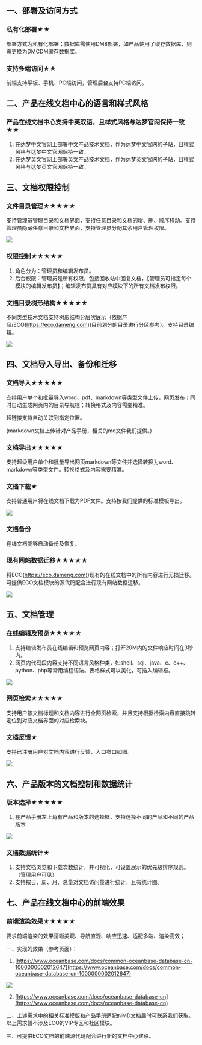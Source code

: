 ## 一、部署及访问方式
### 私有化部署★★
部署方式为私有化部署；数据库需使用DM8部署，如产品使用了缓存数据库，则需更换为DMCDM缓存数据库。

### 支持多端访问★★
前端支持平板、手机、PC端访问，管理后台支持PC端访问。

## 二、产品在线文档中心的语言和样式风格
### 产品在线文档中心支持中英双语，且样式风格与达梦官网保持一致★★
1. 在达梦中文官网上部署中文产品技术文档，作为达梦中文官网的子站，且样式风格与达梦中文官网保持一致。
2. 在达梦英文官网上部署英文产品技术文档，作为达梦英文官网的子站，且样式风格与达梦英文官网保持一致。

## 三、文档权限控制
### 文件目录管理★★★★★
支持管理员管理目录和文档界面，支持任意目录和文档的增、删、顺序移动。支持管理员隐藏任意目录和文档界面，支持管理员分配其余用户管理权限。

![](https://cdn.nlark.com/yuque/0/2025/png/42565557/1757235496511-d123e426-6fdc-4bdb-a90c-3257f1a091c0.png)

### 权限控制★★★★★
1. 角色分为：管理员和编辑发布员。
2. 后台权限：管理员是所有权限，包括回收站中回复文档，【管理员可指定每个模块的编辑发布员】；编辑发布员具有对应模块下的所有文档发布权限。

### 文档目录树形结构★★★★★
不同类型技术文档支持树形结构分层次展示（依据产品/ECO([https://eco.dameng.com)](https://eco.dameng.com))目前划分的目录进行分区参考）。支持目录编辑。

![](https://cdn.nlark.com/yuque/0/2025/png/42565557/1757235544167-ede26a4e-4378-4eb1-ae47-44d7d039fb1e.png)

## 四、文档导入导出、备份和迁移
### 文档导入★★★★★
支持用户单个和批量导入word、pdf、markdown等类型文件上传，网页发布；同时自动生成网页内的目录导航栏；转换格式及内容需要精准。

超链接支持自动关联到指定位置。

(markdown文档上传针对产品手册，相关的md文件我们提供。)

### 文档导出★★★★★
支持超级用户单个和批量导出网页markdown等文件并选择转换为word、markdown等类型文件。转换格式及内容需要精准。

### 文档下载★
支持普通用户将在线文档下载为PDF文件。支持按我们提供的标准模板导出。

![](https://cdn.nlark.com/yuque/0/2025/png/42565557/1757235571047-b0818b87-231d-4bd9-8bb6-cb92f4244d0e.png)

### 文档备份
在线文档能够自动备份及恢复。

### 现有网站数据迁移★★★★★
将ECO([https://eco.dameng.com)](https://eco.dameng.com))现有的在线文档中的所有内容进行无损迁移。可提供ECO文档模块的源代码配合进行现有网站数据迁移。

![](https://cdn.nlark.com/yuque/0/2025/png/42565557/1757235599006-629168fb-b8c0-476e-a7b2-b19b61900e64.png)

## 五、文档管理
### 在线编辑及预览★★★★★
1. 支持编辑发布员在线编辑和预览网页内容；打开20M内的文件响应时间在3秒内。
2. 网页内代码段内容支持不同语言风格种类，如shell、sql、java、c、c++、python、php等常用编程语法。表格样式可以美化，可插入编辑框。

![](https://cdn.nlark.com/yuque/0/2025/png/42565557/1757235643726-b51caf8b-4e4e-42ad-8ebf-1deba2ec11d4.png)

### 网页检索★★★★★
支持用户按文档标题和文档内容进行全网页检索，并且支持根据检索内容直接跳转定位到对应文档界面的对应检索块。

### 文档反馈★
支持已注册用户对文档内容进行反馈，入口参口如图。

![](https://cdn.nlark.com/yuque/0/2025/png/42565557/1757235671984-cf9b0dcb-7ca7-42df-af1a-e77418c9defc.png)

## 六、产品版本的文档控制和数据统计
### 版本选择★★★★★
1. 在产品手册左上角有产品和版本的选择框，支持选择不同的产品和不同的产品版本

![](https://cdn.nlark.com/yuque/0/2025/png/42565557/1757235692213-9ab7d449-b4e3-49ec-9161-4341302d5e8c.png)

### 文档数据统计★
1. 支持文档浏览和下载次数统计，并可视化，可设置展示的优先级排序规则。（管理用户可见）
2. 支持按日、周、月、总量对文档访问量进行统计，且有统计图。

## 七、产品在线文档中心的前端效果
### 前端渲染效果★★★★★
要求前端渲染的效果清晰美观、导航直观、响应迅速、适配多端、渲染高效；

一、实现的效果（参考页面）：

1. [https://www.oceanbase.com/docs/common-oceanbase-database-cn-1000000002012647](https://www.oceanbase.com/docs/common-oceanbase-database-cn-1000000002012647)

![](https://cdn.nlark.com/yuque/0/2025/png/42565557/1757248477649-f9592030-3e7f-4c21-a55b-f17b1ca2d146.png)



2. [https://www.oceanbase.com/docs/oceanbase-database-cn](https://www.oceanbase.com/docs/oceanbase-database-cn)

二、上述需求中的相关标准模版和产品手册适配的MD文档届时可联系我们获取。以上需求暂不涉及ECO的VIP专区和社区模块。

三、可提供ECO文档的前端源代码配合进行新的文档中心建设。

